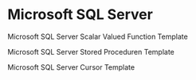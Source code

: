 # Microsoft SQL Server 
Microsoft SQL Server Scalar Valued Function Template

Microsoft SQL Server Stored Proceduren Template

Microsoft SQL Server Cursor Template
